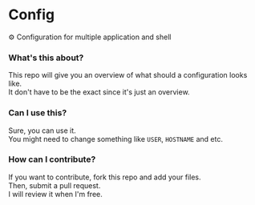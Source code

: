 # Config
⚙️ Configuration for multiple application and shell

### What's this about?
This repo will give you an overview of what should a configuration looks like.\
It don't have to be the exact since it's just an overview.

### Can I use this?
Sure, you can use it.\
You might need to change something like `USER`, `HOSTNAME` and etc.

### How can I contribute?
If you want to contribute, fork this repo and add your files.\
Then, submit a pull request.\
I will review it when I'm free.
